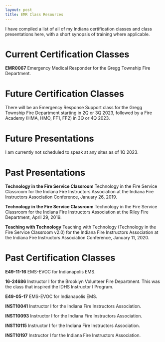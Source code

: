 ```yaml
---
layout: post
title: EMR Class Resources
---
```

I have compiled a list of all of my Indiana certification classes and class presentations here, with a short synopsis of training where applicable.

# Current Certification Classes #
**EMR0067** Emergency Medical Responder for the Gregg Township Fire Department.

# Future Certification Classes #

There will be an Emergency Response Support class for the Gregg Township Fire Department starting in 2Q or 3Q 2023, followed by a Fire Academy (HMA, HMO, FF1, FF2) in 3Q or 4Q 2023.

# Future Presentations #

I am currently not scheduled to speak at any sites as of 1Q 2023.

# Past Presentations #
**Technology in the Fire Service Classroom** Technology in the Fire Service Classroom for the Indiana Fire Instructors Association at the Indiana Fire Instructors Association Conference, January 26, 2019.

**Technology in the Fire Service Classroom** Technology in the Fire Service Classroom for the Indiana Fire Instructors Association at the Riley Fire Department, April 29, 2019.

**Teaching with Technology** Teaching with Technology (Technology in the Fire Service Classroom v2.0) for the Indiana Fire Instructors Association at the Indiana Fire Instructors Association Conference, January 11, 2020.

# Past Certification Classes #
**E49-11-16** EMS-EVOC for Indianapolis EMS.

**16-24686** Instructor I for the Brooklyn Volunteer Fire Department.  This was the class that inspired the IDHS Instructor I Program.

**E49-05-17** EMS-EVOC for Indianapolis EMS.

**INST10041** Instructor I for the Indiana Fire Instructors Association. 

**INST10093** Instructor I for the Indiana Fire Instructors Association.

**INST10115** Instructor I for the Indiana Fire Instructors Association.

**INST10197** Instructor I for the Indiana Fire Instructors Association.
